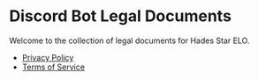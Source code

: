 # Discord Bot Legal Documents

Welcome to the collection of legal documents for Hades Star ELO.

- [Privacy Policy](Hades_Star_ELO_Privacy_Policy.md)
- [Terms of Service](Hades_Star_ELO_Terms_of_Service.md)
